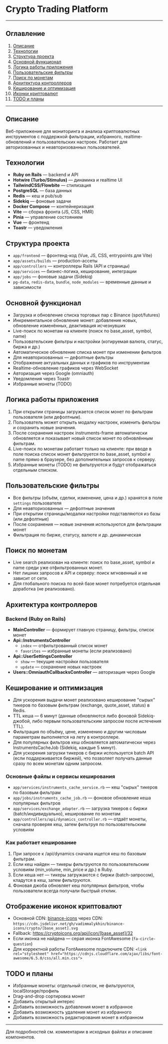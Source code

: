 # Crypto Trading Platform

---

## Оглавление
1. [Описание](#описание)
2. [Технологии](#технологии)
3. [Структура проекта](#структура-проекта)
4. [Основной функционал](#основной-функционал)
5. [Логика работы приложения](#логика-работы-приложения)
6. [Пользовательские фильтры](#пользовательские-фильтры)
7. [Поиск по монетам](#поиск-по-монетам)
8. [Архитектура контроллеров](#архитектура-контроллеров)
9. [Кеширование и оптимизация](#кеширование-и-оптимизация)
10. [Иконки криптовалют](#отображение-иконок-криптовалют)
11. [TODO и планы](#todo-и-планы)

---

## Описание
Веб-приложение для мониторинга и анализа криптовалютных инструментов с поддержкой фильтрации, избранного, realtime-обновлений и пользовательских настроек. Работает для авторизованных и неавторизованных пользователей.

## Технологии
- **Ruby on Rails** — backend и API
- **Hotwire (Turbo/Stimulus)** — динамика и realtime UI
- **TailwindCSS/Flowbite** — стилизация
- **PostgreSQL** — база данных
- **Redis** — кеш и pub/sub
- **Sidekiq** — фоновые задачи
- **Docker Compose** — контейнеризация
- **Vite** — сборка фронта (JS, CSS, HMR)
- **Pinia** — управление состоянием
- **Vue** — фронтенд
- **Toastr** — уведомления

## Структура проекта
- `app/frontend` — фронтенд-код (Vue, JS, CSS, entrypoints для Vite)
- `app/assets/builds` — production-ассеты
- `app/controllers` — контроллеры Rails (API и страницы)
- `app/services` — бизнес-логика, кеширование, интеграции
- `app/jobs` — фоновые задачи (Sidekiq)
- `pg-data`, `redis-data`, `bundle`, `node_modules` — временные данные и зависимости

## Основной функционал
- Загрузка и обновление списка торговых пар с Binance (spot/futures)
- Инкрементальное обновление монет: добавление новых, обновление изменённых, деактивация исчезнувших
- Live-поиск по монетам на клиенте (поиск по base_asset, symbol, name)
- Пользовательские фильтры и настройки (котируемая валюта, статус, биржа и др.)
- Автоматическое обновление списка монет при изменении фильтров
- Для неавторизованных — дефолтные фильтры
- Отображение актуальных данных и графиков по инструментам
- Realtime-обновление графиков через WebSocket
- Авторизация через Google (omniauth)
- Уведомления через Toastr
- Избранные монеты (TODO)

## Логика работы приложения
1. При открытии страницы загружается список монет по фильтрам пользователя (или дефолтным).
2. Пользователь может открыть модалку настроек, изменить фильтры и сохранить новые значения.
3. После сохранения настроек instruments-frame автоматически обновляется и показывает новый список монет по обновлённым фильтрам.
4. Live-поиск по монетам работает только на клиенте: при вводе в поле поиска список монет фильтруется по base_asset, symbol и name прямо в браузере, без дополнительных запросов к серверу.
5. Избранные монеты (TODO) не фильтруются и будут отображаться отдельным списком.

## Пользовательские фильтры
- Все фильтры (объём, сделки, изменение, цена и др.) хранятся в поле `settings` пользователя
- Для неавторизованных — дефолтные значения
- При открытии страницы/модалки настройки подставляются из базы (или дефолтные)
- После сохранения — новые значения используются для фильтрации монет
- Фильтрация по бирже, статусу, валюте и др. динамическая

## Поиск по монетам
- Live search реализован на клиенте: поиск по base_asset, symbol и name среди уже отфильтрованных монет.
- Нет лишних запросов к API и серверу: поиск мгновенный и не зависит от сети.
- Для глобального поиска по всей базе монет потребуется отдельная доработка (не реализовано).

## Архитектура контроллеров
### Backend (Ruby on Rails)
- **MainController** — формирует главную страницу, фильтры, список монет
- **Api::InstrumentsController**
  - `index` — отфильтрованный список монет
  - `favorites` — избранные монеты (если реализовано)
- **Api::UserSettingsController**
  - `show` — текущие настройки пользователя
  - `update` — сохранение новых настроек
- **Users::OmniauthCallbacksController** — авторизация через Google

## Кеширование и оптимизация
- Для ускорения выдачи монет реализовано кеширование "сырых" тикеров по базовым фильтрам (exchange, quote_asset, status) в Redis.
- TTL кеша — 6 минут (данные обновляются либо фоновой Sidekiq-джобой, либо первым пользовательским запросом после истечения TTL).
- Фильтрация по объёму, цене, изменению и другим числовым параметрам выполняется на лету в контроллере.
- Для популярных фильтров кеш обновляется автоматически через InstrumentsCacheJob (Sidekiq, каждые 5 минут).
- Для ускорения загрузки тикеров с биржи используется batch API (если поддерживается биржей), что позволяет получать данные сразу по всем монетам одним запросом.

### Основные файлы и сервисы кеширования
- `app/services/instruments_cache_service.rb` — кеш "сырых" тикеров по базовым фильтрам
- `app/jobs/instruments_cache_job.rb` — фоновое обновление кеша популярных фильтров
- `app/services/exchange_adapter.rb` — загрузка тикеров с биржи (batch/индивидуально), кеширование по монетам
- `app/controllers/api/dynamics_controller.rb` — отдаёт монеты, сначала проверяя кеш, затем фильтруя по пользовательским условиям

### Как работает кеширование
1. При запросе к /api/dynamics сначала ищется кеш по базовым фильтрам.
2. Если кеш найден — тикеры фильтруются по пользовательским условиям (min_volume, min_price и др.) в Ruby.
3. Если кеша нет — тикеры загружаются с биржи (batch-запросом), кладутся в кеш, затем фильтруются.
4. Фоновая джоба обновляет кеш популярных фильтров, чтобы пользователи всегда получали быстрый отклик.

## Отображение иконок криптовалют
- Основной CDN: [binance-icons](https://github.com/VadimMalykhin/binance-icons) через CDN: `https://cdn.jsdelivr.net/gh/vadimmalykhin/binance-icons/crypto/[base_asset].svg`
- Fallback: https://cryptoicons.org/api/icon/[base_asset]/32
- Если иконка не найдена — серая иконка FontAwesome (`fa-circle-question`)
- Для корректной работы FontAwesome подключите CDN: `<link rel="stylesheet" href="https://cdnjs.cloudflare.com/ajax/libs/font-awesome/6.5.0/css/all.min.css">`

## TODO и планы
- Избранные монеты: отдельный список, не фильтруются, localStorage/профиль
- Drag-and-drop сортировка монет
- Добавить открытый интерес
- Добавить возможность добавления монет в избранное
- Добавить возможность удаления монет из избранного
- Добавить возможность редактирования монет в избранном

---
Для подробностей см. комментарии в исходных файлах и описание компонентов.

